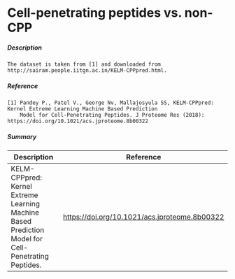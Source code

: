 # Cell-penetrating peptides vs. non-CPP 

##### Description 

    The dataset is taken from [1] and downloaded from http://sairam.people.iitgn.ac.in/KELM-CPPpred.html.
    
##### Reference

    [1] Pandey P., Patel V., George Nv, Mallajosyula SS, KELM-CPPpred: Kernel Extreme Learning Machine Based Prediction
        Model for Cell-Penetrating Peptides. J Proteome Res (2018): https://doi.org/10.1021/acs.jproteome.8b00322

##### Summary
 
| Description                                                               | Reference                         |
|---------------------------------------------------------------------------|-----------------------------------|
| KELM-CPPpred: Kernel Extreme Learning Machine Based Prediction Model for Cell-Penetrating Peptides. | https://doi.org/10.1021/acs.jproteome.8b00322 |
             

